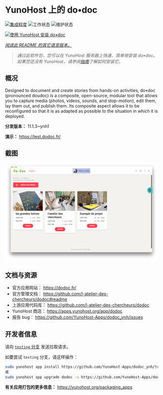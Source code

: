 <!--
注意：此 README 由 <https://github.com/YunoHost/apps/tree/master/tools/readme_generator> 自动生成
请勿手动编辑。
-->

# YunoHost 上的 do•doc

[![集成程度](https://dash.yunohost.org/integration/dodoc.svg)](https://ci-apps.yunohost.org/ci/apps/dodoc/) ![工作状态](https://ci-apps.yunohost.org/ci/badges/dodoc.status.svg) ![维护状态](https://ci-apps.yunohost.org/ci/badges/dodoc.maintain.svg)

[![使用 YunoHost 安装 do•doc](https://install-app.yunohost.org/install-with-yunohost.svg)](https://install-app.yunohost.org/?app=dodoc)

*[阅读此 README 的其它语言版本。](./ALL_README.md)*

> *通过此软件包，您可以在 YunoHost 服务器上快速、简单地安装 do•doc。*  
> *如果您还没有 YunoHost，请参阅[指南](https://yunohost.org/install)了解如何安装它。*

## 概况

Designed to document and create stories from hands-on activities, do•doc (pronounced doudoc) is a composite, open-source, modular tool that allows you to capture media (photos, videos, sounds, and stop-motion), edit them, lay them out, and publish them. Its composite aspect allows it to be reconfigured so that it is as adapted as possible to the situation in which it is deployed.

**分发版本：** 11.1.3~ynh1

**演示：** <https://test.dodoc.fr/>

## 截图

![do•doc 的截图](./doc/screenshots/screenshot.png)

## 文档与资源

- 官方应用网站： <https://dodoc.fr/>
- 官方管理文档： <https://github.com/l-atelier-des-chercheurs/dodoc#readme>
- 上游应用代码库： <https://github.com/l-atelier-des-chercheurs/dodoc>
- YunoHost 商店： <https://apps.yunohost.org/app/dodoc>
- 报告 bug： <https://github.com/YunoHost-Apps/dodoc_ynh/issues>

## 开发者信息

请向 [`testing` 分支](https://github.com/YunoHost-Apps/dodoc_ynh/tree/testing) 发送拉取请求。

如要尝试 `testing` 分支，请这样操作：

```bash
sudo yunohost app install https://github.com/YunoHost-Apps/dodoc_ynh/tree/testing --debug
或
sudo yunohost app upgrade dodoc -u https://github.com/YunoHost-Apps/dodoc_ynh/tree/testing --debug
```

**有关应用打包的更多信息：** <https://yunohost.org/packaging_apps>
